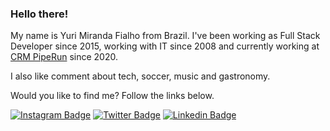 ### Hello there!

My name is Yuri Miranda Fialho from Brazil. I've been working as Full Stack Developer since 2015, working with IT since 2008 and currently working at [CRM PipeRun](https://crmpiperun.com) since 2020.

I also like comment about tech, soccer, music and gastronomy.

Would you like to find me? Follow the links below.

[![Instagram Badge](https://img.shields.io/badge/Instagram-E4405F?style=flat-square&logo=instagram&labelColor=FF0000&logoColor=white&link=https://instagram.com/mirandafialho)](https://instagram.com/mirandafialho)
[![Twitter Badge](https://img.shields.io/badge/-Twitter-1ca0f1?style=flat-square&labelColor=1ca0f1&logo=twitter&logoColor=white&link=https://twitter.com/mirandafialho)](https://twitter.com/mirandafialho)
[![Linkedin Badge](https://img.shields.io/badge/-LinkedIn-blue?style=flat-square&logo=Linkedin&logoColor=white&link=https://www.linkedin.com/in/mirandafialho)](https://www.linkedin.com/in/mirandafialho)
